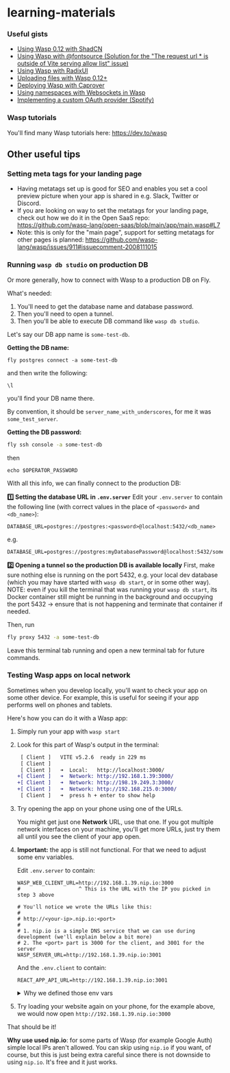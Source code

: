 # learning-materials

### Useful gists

- [Using Wasp 0.12 with ShadCN](https://gist.github.com/infomiho/b35e9366e16913949e13eaba0538f553)
- [Using Wasp with @fontsource (Solution for the "The request url * is outside of Vite serving allow list" issue)](https://gist.github.com/infomiho/9682e664948b84112074a69268f5673a)
- [Using Wasp with RadixUI](https://gist.github.com/infomiho/a18421740c205d1794c36c274bf09fc8)
- [Uploading files with Wasp 0.12+](https://gist.github.com/infomiho/ec379df4e33f3ae3410a251ba3aa81af)
- [Deploying Wasp with Caprover](https://gist.github.com/infomiho/6505d5970f5c334f704d658e9aa0bf56)
- [Using namespaces with Websockets in Wasp](https://gist.github.com/infomiho/14cf8b5b6efb07ba4f7a3e1ec76f4381)
- [Implementing a custom OAuth provider (Spotify)](https://gist.github.com/infomiho/3c63de7d53aba59d6293bcb59501a029)

### Wasp tutorials

You'll find many Wasp tutorials here: https://dev.to/wasp

## Other useful tips

### Setting meta tags for your landing page
- Having metatags set up is good for SEO and enables you set a cool preview picture when your app is shared in e.g. Slack, Twitter or Discord.
- If you are looking on way to set the metatags for your landing page, check out how we do it in the Open SaaS repo: https://github.com/wasp-lang/open-saas/blob/main/app/main.wasp#L7
- Note: this is only for the "main page", support for setting metatags for other pages is planned: https://github.com/wasp-lang/wasp/issues/911#issuecomment-2008111015

### Running `wasp db studio` on production DB

Or more generally, how to connect with Wasp to a production DB on Fly.

What's needed:
1. You'll need to get the database name and database password.
2. Then you'll need to open a tunnel.
3. Then you'll be able to execute DB command like `wasp db studio`.

Let's say our DB app name is `some-test-db`.

**Getting the DB name:**
```
fly postgres connect -a some-test-db
```
and then write the following:
```
\l
```
you'll find your DB name there.

By convention, it should be  `server_name_with_underscores`, for me it was `some_test_server`.

**Getting the DB password:**
```bash
fly ssh console -a some-test-db
```
then 
```
echo $OPERATOR_PASSWORD
```

With all this info, we can finally connect to the production DB:

**:one: Setting the database URL in `.env.server`**
Edit your `.env.server` to contain the following line (with correct values in the place of `<password>` and `<db_name>`):
```
DATABASE_URL=postgres://postgres:<password>@localhost:5432/<db_name>
```
e.g.
```
DATABASE_URL=postgres://postgres:myDatabasePassword@localhost:5432/some_test_server
```
**:two: Opening a tunnel so the production DB is available locally**
First, make sure nothing else is running on the port 5432, e.g. your local dev database (which you may have started with `wasp db start`, or in some other way). NOTE: even if you kill the terminal that was running your `wasp db start`, its Docker container still might be running in the background and occupying the port 5432 -> ensure that is not happening and terminate that container if needed.

Then, run
```bash
fly proxy 5432 -a some-test-db
```
Leave this terminal tab running and open a new terminal tab for future commands.

### Testing Wasp apps on local network

Sometimes when you develop locally, you'll want to check your app on some other device. For example, this is useful for seeing if your app performs well on phones and tablets.

Here's how you can do it with a Wasp app:
1. Simply run your app with `wasp start`
2. Look for this part of Wasp's output in the terminal:
    ```diff
     [ Client ]   VITE v5.2.6  ready in 229 ms
     [ Client ]
     [ Client ]   ➜  Local:   http://localhost:3000/
    +[ Client ]   ➜  Network: http://192.168.1.39:3000/
    +[ Client ]   ➜  Network: http://198.19.249.3:3000/
    +[ Client ]   ➜  Network: http://192.168.215.0:3000/
     [ Client ]   ➜  press h + enter to show help
    ```
3. Try opening the app on your phone using one of the URLs.

    You might get just one **Network** URL, use that one. 
    If you got multiple network interfaces on your machine, you'll get more URLs, just try them all until you see the client of your app open.

6. **Important:** the app is still not functional. For that we need to adjust some env variables.
   
    Edit `.env.server` to contain:
   ```env
   WASP_WEB_CLIENT_URL=http://192.168.1.39.nip.io:3000
   #                   ^ This is the URL with the IP you picked in step 3 above
   
   # You'll notice we wrote the URLs like this:
   #
   # http://<your-ip>.nip.io:<port>
   #
   # 1. nip.io is a simple DNS service that we can use during development (we'll explain below a bit more)
   # 2. The <port> part is 3000 for the client, and 3001 for the server
   WASP_SERVER_URL=http://192.168.1.39.nip.io:3001
   ```
   And the `.env.client` to contain:
   ```env
   REACT_APP_API_URL=http://192.168.1.39.nip.io:3001
   ```

    <details>
      <summary>Why we defined those env vars</summary>
  
      - We defined `WASP_WEB_CLIENT_URL` to make sure CORS works.
      - We defined `WASP_SERVER_URL` to make sure OAuth redirects work. You'll need to adjust your redirect URLs for each of the OAuth providers as well.
      - We defined `REACT_APP_API_URL` so our client where to find our server on the local network, otherwise it won't work.
    </details>
     
7. Try loading your website again on your phone, for the example above, we would now open `http://192.168.1.39.nip.io:3000`

That should be it!

**Why use used nip.io**: for some parts of Wasp (for example Google Auth) simple local IPs aren't allowed. You can skip using `nip.io` if you want, of course, but this is just being extra careful since there is not downside to using `nip.io`. It's free and it just works.
